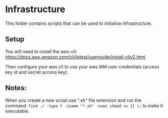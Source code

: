 # Infrastructure
This folder contains scripts that can be used to initialise infrastructure.

## Setup
You will need to install the aws-cli:
https://docs.aws.amazon.com/cli/latest/userguide/install-cliv2.html

Then configure your aws cli to use your aws IAM user credentials (access key id and secret access key).

## Notes:
When you create a new script use ".sh" file extension and run the command:
`find ./ -type f -iname "*.sh" -exec chmod +x {} \;` to make it executable.
